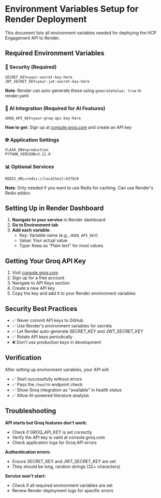 # Environment Variables Setup for Render Deployment

This document lists all environment variables needed for deploying the HCP Engagement API to Render.

## Required Environment Variables

### 🔐 Security (Required)
```
SECRET_KEY=your-secret-key-here
JWT_SECRET_KEY=your-jwt-secret-key-here
```
**Note**: Render can auto-generate these using `generateValue: true` in render.yaml

### 🤖 AI Integration (Required for AI Features)
```
GROQ_API_KEY=your-groq-api-key-here
```
**How to get**: Sign up at [console.groq.com](https://console.groq.com) and create an API key

### 🌐 Application Settings
```
FLASK_ENV=production
PYTHON_VERSION=3.11.0
```

### 📊 Optional Services
```
REDIS_URL=redis://localhost:6379/0
```
**Note**: Only needed if you want to use Redis for caching. Can use Render's Redis addon.

## Setting Up in Render Dashboard

1. **Navigate to your service** in Render dashboard
2. **Go to Environment tab**
3. **Add each variable**:
   - Key: Variable name (e.g., `GROQ_API_KEY`)
   - Value: Your actual value
   - Type: Keep as "Plain text" for most values

## Getting Your Groq API Key

1. Visit [console.groq.com](https://console.groq.com)
2. Sign up for a free account
3. Navigate to API Keys section
4. Create a new API key
5. Copy the key and add it to your Render environment variables

## Security Best Practices

- ✅ Never commit API keys to GitHub
- ✅ Use Render's environment variables for secrets
- ✅ Let Render auto-generate SECRET_KEY and JWT_SECRET_KEY
- ✅ Rotate API keys periodically
- ❌ Don't use production keys in development

## Verification

After setting up environment variables, your API will:
- ✅ Start successfully without errors
- ✅ Pass the `/health` endpoint check
- ✅ Show Groq integration as "available" in health status
- ✅ Allow AI-powered literature analysis

## Troubleshooting

**API starts but Groq features don't work:**
- Check if GROQ_API_KEY is set correctly
- Verify the API key is valid at console.groq.com
- Check application logs for Groq API errors

**Authentication errors:**
- Ensure SECRET_KEY and JWT_SECRET_KEY are set
- They should be long, random strings (32+ characters)

**Service won't start:**
- Check if all required environment variables are set
- Review Render deployment logs for specific errors
